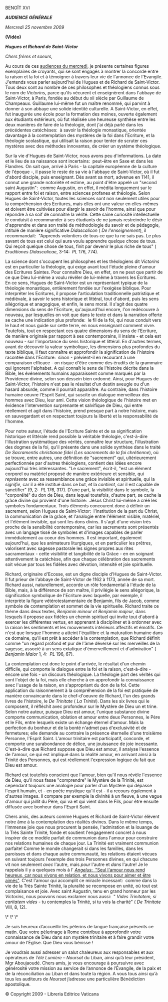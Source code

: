 BENOÎT XVI

***AUDIENCE GÉNÉRALE***

*Mercredi 25 novembre 2009*

**(Vidéo)**

***Hugues et Richard de Saint-Victor***

*Chers frères et soeurs,*

Au cours de ces [audiences du mercredi](/content/benedict-xvi/fr/audiences/2009/index.html), je présente certaines figures exemplaires de croyants, qui se sont engagés à montrer la concorde entre la raison et la foi et à témoigner à travers leur vie de l'annonce de l'Evangile. J'entends vous parler aujourd'hui de Hugues et de Richard de Saint-Victor. Tous deux sont au nombre de ces philosophes et théologiens connus sous le nom de *Victorins*, parce qu'ils vécurent et enseignèrent dans l'abbaye de Saint-Victor, à Paris, fondée au début du xii siècle par Guillaume de Champeaux. Guillaume lui-même fut un maître renommé, qui parvint à donner à son abbaye une solide identité culturelle. A Saint-Victor, en effet, fut inaugurée une école pour la formation des moines, ouverte également aux étudiants extérieurs, où fut réalisée une heureuse synthèse entre les deux manières de faire de la théologie, dont j'ai déjà parlé dans les précédentes catéchèses:  à savoir la théologie monastique, orientée davantage à la contemplation des mystères de la foi dans l'Ecriture, et la théologie scolastique, qui utilisait la raison pour tenter de scruter ces mystères avec des méthodes innovantes, de créer un système théologique.

Sur la vie d'Hugues de Saint-Victor, nous avons peu d'informations. La date et le lieu de sa naissance sont incertains:  peut-être en Saxe et dans les Flandres. On sait que, arrivé à Paris - la capitale européenne de la culture de l'époque -, il passe le reste de sa vie à l'abbaye de Saint-Victor, où il fut d'abord disciple, puis enseignant. Dès avant sa mort, advenue en 1141, il connut une grande notoriété et estime, au point d'être appelé un "second saint Augustin":  comme Augustin, en effet, il médita longuement sur le rapport entre foi et raison, entre sciences profanes et théologie. Selon Hugues de Saint-Victor, toutes les sciences sont non seulement utiles pour la compréhension des Ecritures, mais elles ont une valeur en elles-mêmes et doivent être cultivées pour élargir le savoir de l'homme, ainsi que pour répondre à sa soif de connaître la vérité. Cette saine curiosité intellectuelle le conduisit à recommander à ses étudiants de ne jamais restreindre le désir d'apprendre et dans son traité de méthodologie du savoir et de pédagogie, intitulé de manière significative *Didascalicon* ( *De l'enseignement*), il recommandait:  "Apprends volontiers de tous ce que tu ne sais pas. Le plus savant de tous est celui qui aura voulu apprendre quelque chose de tous. Qui reçoit quelque chose de tous, finit par devenir le plus riche de tous" ( *Eruditiones Didascalicae*, 3-14:  *PL* 176, 774).

La science dont s'occupent les philosophes et les théologiens dit *Victorins* est en particulier la théologie, qui exige avant tout l'étude pleine d'amour des Ecritures Saintes. Pour connaître Dieu, en effet, on ne peut que partir de ce que Dieu lui-même a voulu révéler de lui-même à travers les Ecritures. En ce sens, Hugues de Saint-Victor est un représentant typique de la théologie monastique, entièrement fondée sur l'exégèse biblique. Pour interpréter les Ecritures, il propose l'articulation traditionnelle patristique et médiévale, à savoir le sens historique et littéral, tout d'abord, puis les sens allégorique et anagogique, et enfin, le sens moral. Il s'agit des quatre dimensions du sens de l'Ecriture, qu'aujourd'hui encore, l'on redécouvre à nouveau, par lesquelles on voit que dans le texte et dans la narration offerte se cache une indication plus profonde:  le fil de la foi, qui nous conduit vers le haut et nous guide sur cette terre, en nous enseignant comment vivre. Toutefois, tout en respectant ces quatre dimensions du sens de l'Ecriture, de manière originale par rapport à ses contemporains, il insiste - et cela est nouveau - sur l'importance du sens historique et littéral. En d'autres termes, avant de découvrir la valeur symbolique, les dimensions plus profondes du texte biblique, il faut connaître et approfondir la signification de l'histoire racontée dans l'Ecriture:  sinon - prévient-il en recourant à une comparaison efficace - on risque d'être comme des érudits de la grammaire qui ignorent l'alphabet. A qui connaît le sens de l'histoire décrite dans la Bible, les événements humains apparaissent comme marqués par la Providence divine, selon son dessein bien ordonné. Ainsi, pour Hugues de Saint-Victor, l'histoire n'est pas le résultat d'un destin aveugle ou d'un hasard absurde, comme il pourrait apparaître. Au contraire, dans l'histoire humaine oeuvre l'Esprit Saint, qui suscite un dialogue merveilleux des hommes avec Dieu, leur ami. Cette vision théologique de l'histoire met en évidence l'intervention surprenante et salvifique de Dieu, qui entre réellement et agit dans l'histoire, prend presque part à notre histoire, mais en sauvegardant et en respectant toujours la liberté et la responsabilité de l'homme.

Pour notre auteur, l'étude de l'Ecriture Sainte et de sa signification historique et littérale rend possible la véritable théologie, c'est-à-dire l'illustration systématique des vérités, connaître leur structure, l'illustration des dogmes de la foi, qu'il présente dans une solide synthèse dans le traité *De Sacramentis christianae fidei* *(Les sacrements de la foi chrétienne*), où se trouve, entre autres, une définition de "sacrement" qui, ultérieurement perfectionnée par d'autres théologiens, contient des idées encore aujourd'hui très intéressantes. "Le sacrement", écrit-il, "est un élément corporel ou matériel proposé de manière extérieure et sensible, qui *représente* avec sa ressemblance une grâce invisible et spirituelle, qui la *signifie*, car il a été institué dans ce but, et la *contient*, car il est capable de sanctifier" (9, 2:  *PL* 176, 317). D'une part, la visibilité dans le symbole, la "corporéité" du don de Dieu, dans lequel toutefois, d'autre part, se cache la grâce divine qui provient d'une histoire:  Jésus Christ lui-même a créé les symboles fondamentaux. Trois éléments concourent donc à définir un sacrement, selon Hugues de Saint-Victor:  l'institution de la part du Christ, la communication de la grâce, et l'analogie entre l'élément visible, matériel, et l'élément invisible, qui sont les dons divins. Il s'agit d'une vision très proche de la sensibilité contemporaine, car les sacrements sont présentés avec un langage tissé de symboles et d'images capables de parler immédiatement au coeur des hommes. Il est important, également aujourd'hui, que les animateurs liturgiques, et en particulier les prêtres, valorisent avec sagesse pastorale les signes propres aux rites sacramentaux - cette visibilité et tangibilité de la Grâce - en en soignant attentivement la catéchèse, afin que chaque célébration des sacrements soit vécue par tous les fidèles avec dévotion, intensité et joie spirituelle.

Richard, originaire d'Ecosse, est un digne disciple d'Hugues de Saint-Victor. Il fut prieur de l'abbaye de Saint-Victor de 1162 à 1173, année de sa mort. Richard aussi, naturellement, accorde un rôle fondamental à l'étude de la Bible, mais, à la différence de son maître, il privilégie le sens allégorique, la signification symbolique de l'Ecriture avec laquelle, par exemple, il interprète la figure vétérotestamentaire de Benjamin, fils de Jacob, comme symbole de contemplation et sommet de la vie spirituelle. Richard traite ce thème dans deux textes, *Benjamin mineur et Benjamin majeur*, dans lesquels il propose aux fidèles un chemin spirituel qui invite tout d'abord à exercer les différentes vertus, en apprenant à discipliner et à ordonner avec la raison les sentiments et les mouvements intérieurs affectifs et émotifs. Ce n'est que lorsque l'homme a atteint l'équilibre et la maturation humaine dans ce domaine, qu'il est prêt à accéder à la contemplation, que Richard définit comme "un regard profond et pur de l'âme déversé sur les merveilles de la sagesse, associé à un sens extatique d'émerveillement et d'admiration" ( *Benjamin Maior* 1, 4:  *PL* 196, 67).

La contemplation est donc le point d'arrivée, le résultat d'un chemin difficile, qui comporte le dialogue entre la foi et la raison, c'est-à-dire - encore une fois - un discours théologique. La théologie part des vérités qui sont l'objet de la foi, mais elle cherche à en approfondir la connaissance avec l'usage de la raison, en s'appropriant du don de la foi. Cette application du raisonnement à la compréhension de la foi est pratiquée de manière convaincante dans le chef-d'oeuvre de Richard, l'un des grands livres de l'histoire, le *De Trinitate* ( *La Trinité*). Dans les six livres qui le composent, il réfléchit avec profondeur sur le Mystère de Dieu un et trine. Selon notre auteur, puisque Dieu est amour, l'unique substance divine comporte communication, oblation et amour entre deux Personnes, le Père et le Fils, entre lesquels existe un échange éternel d'amour. Mais la perfection du bonheur et de la bonté n'admet pas d'exclusivité et de fermetures; elle demande au contraire la présence éternelle d'une troisième Personne, l'Esprit Saint. L'amour trinitaire est participatif, concorde, et comporte une surabondance de délice, une jouissance de joie incessante. C'est-à-dire que Richard suppose que Dieu est amour, il analyse l'essence de l'amour, ce qui est impliqué dans la réalité amour, en arrivant ainsi à la Trinité des Personnes, qui est réellement l'expression logique du fait que Dieu est amour.

Richard est toutefois conscient que l'amour, bien qu'il nous révèle l'essence de Dieu, qu'il nous fasse "comprendre" le Mystère de la Trinité, est cependant toujours une analogie pour parler d'un Mystère qui dépasse l'esprit humain, et - en poète mystique qu'il est - il a recours également à d'autres images. Il compare par exemple la divinité à un fleuve, à une vague d'amour qui jaillit du Père, qui va et qui vient dans le Fils, pour être ensuite diffusée avec bonheur dans l'Esprit Saint.

Chers amis, des auteurs comme Hugues et Richard de Saint-Victor élèvent notre âme à la contemplation des réalités divines. Dans le même temps, l'immense joie que nous procurent la pensée, l'admiration et la louange de la Très Sainte Trinité, fonde et soutient l'engagement concret à nous inspirer de ce modèle parfait de communion dans l'amour pour construire nos relations humaines de chaque jour. La Trinité est vraiment communion parfaite! Comme le monde changerait si dans les familles, dans les paroisses et dans chaque autre communauté, les relations étaient vécues en suivant toujours l'exemple des trois Personnes divines, en qui chacune vit non seulement *avec* l'autre, mais *pour* l'autre et *dans* l'autre! Je le rappelais il y a quelques mois à l' [*Angelus*:  "Seul l'amour nous rend heureux, car nous vivons en relation, et nous vivons pour aimer et être aimés"](/content/benedict-xvi/fr/angelus/2009/documents/hf_ben-xvi_ang_20090607.html). C'est l'amour qui accomplit ce miracle incessant:  comme dans la vie de la Très Sainte Trinité, la pluralité se recompose en unité, où tout est complaisance et joie. Avec saint Augustin, tenu en grand honneur par les *Victorins*, nous pouvons nous exclamer nous aussi:  " *Vides Trinitatem, si caritatem vides -* tu contemples la Trinité, si tu vois la charité" ( *De Trinitate* VIII, 8, 12).

\\* \\* \\*

Je suis heureux d’accueillir les pèlerins de langue française présents ce matin. Que votre pèlerinage à Rome contribue à approfondir votre connaissance de Dieu dans son mystère trinitaire et à faire grandir votre amour de l’Église. Que Dieu vous bénisse !

Je voudrais aussi adresser un salut chaleureux aux responsables et aux opérateurs de *Télé Lumière – Noursat* du Liban, ainsi qu’à leur président, Mgr Aboujaoudé. Chers amis, je vous encourage à poursuivre avec générosité votre mission au service de l’annonce de l’Évangile, de la paix et de la réconciliation au Liban et dans toute la région. A vous tous ainsi qu’à tous les auditeurs de *Noursat* j’adresse une particulière Bénédiction apostolique.

© Copyright 2009 - Libreria Editrice Vaticana